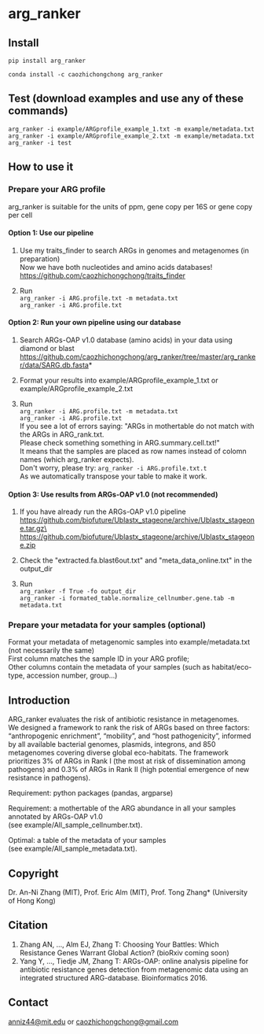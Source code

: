 # arg_ranker

## Install
`pip install arg_ranker`

`conda install -c caozhichongchong arg_ranker`

## Test (download examples and use any of these commands)
`arg_ranker -i example/ARGprofile_example_1.txt -m example/metadata.txt`\
`arg_ranker -i example/ARGprofile_example_2.txt -m example/metadata.txt`\
`arg_ranker -i test`

## How to use it
### Prepare your ARG profile

arg_ranker is suitable for the units of ppm, gene copy per 16S or gene copy per cell

#### Option 1: Use our pipeline

1. Use my traits_finder to search ARGs in genomes and metagenomes (in preparation)\
Now we have both nucleotides and amino acids databases!\
https://github.com/caozhichongchong/traits_finder

2. Run\
`arg_ranker -i ARG.profile.txt -m metadata.txt`\
`arg_ranker -i ARG.profile.txt`

#### Option 2: Run your own pipeline using our database

1. Search ARGs-OAP v1.0 database (amino acids) in your data using diamond or blast\
https://github.com/caozhichongchong/arg_ranker/tree/master/arg_ranker/data/SARG.db.fasta*

2. Format your results into example/ARGprofile_example_1.txt or example/ARGprofile_example_2.txt

3. Run\
`arg_ranker -i ARG.profile.txt -m metadata.txt`\
`arg_ranker -i ARG.profile.txt`\
If you see a lot of errors saying: "ARGs in mothertable do not match with the ARGs in ARG_rank.txt.\
Please check something something in ARG.summary.cell.txt!"\
It means that the samples are placed as row names instead of colomn names (which arg_ranker expects).\
Don't worry, please try: `arg_ranker -i ARG.profile.txt.t`\
As we automatically transpose your table to make it work.

#### Option 3: Use results from ARGs-OAP v1.0 (not recommended)

1. If you have already run the ARGs-OAP v1.0 pipeline\
    https://github.com/biofuture/Ublastx_stageone/archive/Ublastx_stageone.tar.gz\
    https://github.com/biofuture/Ublastx_stageone/archive/Ublastx_stageone.zip

2. Check the "extracted.fa.blast6out.txt" and "meta_data_online.txt" in the output_dir

3. Run\
`arg_ranker -f True -fo output_dir`\
`arg_ranker -i formated_table.normalize_cellnumber.gene.tab -m metadata.txt`

### Prepare your metadata for your samples (optional)

Format your metadata of metagenomic samples into example/metadata.txt (not necessarily the same)\
First column matches the sample ID in your ARG profile;\
Other columns contain the metadata of your samples (such as habitat/eco-type, accession number, group...)

## Introduction
ARG_ranker evaluates the risk of antibiotic resistance in metagenomes.\
We designed a framework to rank the risk of ARGs based on three factors: “anthropogenic enrichment”, “mobility”, and “host pathogenicity”, informed by all available bacterial genomes, plasmids, integrons, and 850 metagenomes covering diverse global eco-habitats. The framework prioritizes 3% of ARGs in Rank I (the most at risk of dissemination among pathogens) and 0.3% of ARGs in Rank II (high potential emergence of new resistance in pathogens). 

Requirement: python packages (pandas, argparse)

Requirement: a mothertable of the ARG abundance in all your samples
annotated by ARGs-OAP v1.0 \
(see example/All_sample_cellnumber.txt).

Optimal: a table of the metadata of your samples \
(see example/All_sample_metadata.txt).

## Copyright
Dr. An-Ni Zhang (MIT), Prof. Eric Alm (MIT), Prof. Tong Zhang* (University of Hong Kong)

## Citation
1. Zhang AN, ..., Alm EJ, Zhang T: Choosing Your Battles: Which Resistance Genes Warrant Global Action? (bioRxiv coming soon)
2. Yang Y, ..., Tiedje JM, Zhang T: ARGs-OAP: online analysis pipeline for antibiotic resistance genes detection from metagenomic data using an integrated structured ARG-database. Bioinformatics 2016.

## Contact
anniz44@mit.edu or caozhichongchong@gmail.com
